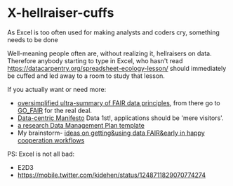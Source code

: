 # X-hellraiser-cuffs
As Excel is too often used for making analysts and coders cry, something needs to be done

Well-meaning people often are, without realizing it, hellraisers on data.
Therefore anybody starting to type in Excel, who hasn't read https://datacarpentry.org/spreadsheet-ecology-lesson/ should immediately be cuffed and led away to a room to study that lesson.

If you actually want or need more:
- [oversimplified ultra-summary of FAIR data principles](https://srs.saxion.nl/wp-content/uploads/2019/01/SRS_poster_2019_FAIR-724x1024.jpg), from there go to [GO_FAIR](https://go-fair.org) for the real deal.
- [Data-centric Manifesto](http://datacentricmanifesto.org/) Data 1st!, applications should be 'mere visitors'.
- [a research Data Management Plan template](https://srs.saxion.nl/dmp_template/)
- My brainstorm- [ideas on getting&using data FAIR&early in happy cooperation workflows](https://github.com/search?q=user%3Asteltenpower+fair-early)



PS:
Excel is not all bad:
- E2D3
- https://mobile.twitter.com/kidehen/status/1248711829070774274
